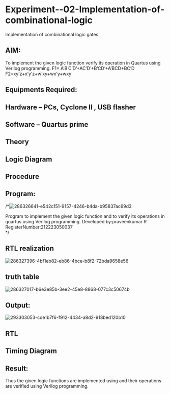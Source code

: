 # Experiment--02-Implementation-of-combinational-logic
Implementation of combinational logic gates
 
## AIM:
To implement the given logic function verify its operation in Quartus using Verilog programming.
 F1= A’B’C’D’+AC’D’+B’CD’+A’BCD+BC’D
F2=xy’z+x’y’z+w’xy+wx’y+wxy
 
 
 
## Equipments Required:
## Hardware – PCs, Cyclone II , USB flasher
## Software – Quartus prime


## Theory
 

## Logic Diagram
## Procedure
## Program:
/*![286326641-e542c151-9157-4246-b4da-b95837ac69d3](https://github.com/yogeshwaran72/Experiment--02-Implementation-of-combinational-logic-/assets/153492924/b18c99ea-f249-496a-9726-c61b0a7c0733)

Program to implement the given logic function and to verify its operations in quartus using Verilog programming.
Developed by:praveenkumar R 
RegisterNumber:212223050037  
*/
## RTL realization
![286327396-4bf1eb82-eb86-4bce-b8f2-72bda9658e56](https://github.com/yogeshwaran72/Experiment--02-Implementation-of-combinational-logic-/assets/153492924/f7d02320-8c1e-45f2-aec7-f9ee08414c1c)


## truth table
![286327017-b6e3e85b-3ee2-45e8-8868-077c3c50674b](https://github.com/yogeshwaran72/Experiment--02-Implementation-of-combinational-logic-/assets/153492924/6330d879-1ebb-4099-8d25-0823e25ba322)

## Output:
![293303053-cde1b7f6-f912-4434-a8d2-918bed120b10](https://github.com/yogeshwaran72/Experiment--02-Implementation-of-combinational-logic-/assets/153492924/0bbcc3ef-3321-4af9-8d87-20af7f873c21)

## RTL
## Timing Diagram
## Result:
Thus the given logic functions are implemented using  and their operations are verified using Verilog programming.

